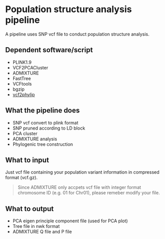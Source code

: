 # Population structure analysis pipeline
A pipeline uses SNP vcf file to conduct population structure analysis. 

## Dependent software/script
- PLINK1.9
- VCF2PCACluster
- ADMIXTURE
- FastTree
- VCFtools
- bgzip
- [vcf2phylip](https://github.com/edgardomortiz/vcf2phylip)

## What the pipeline does
- SNP vcf convert to plink format
- SNP pruned according to LD block
- PCA cluster
- ADMIXTURE analysis
- Phylogenic tree construction

## What to input
Just vcf file containing your population variant information in compressed format (vcf.gz).
> Since ADMIXTURE only accpets vcf file with integer format chromosome ID (e.g. 01 for Chr01), please remeber modify your file.

## What to output
- PCA eigen principle component file (used for PCA plot)
- Tree file in nwk format
- ADMIXTURE Q file and P file
